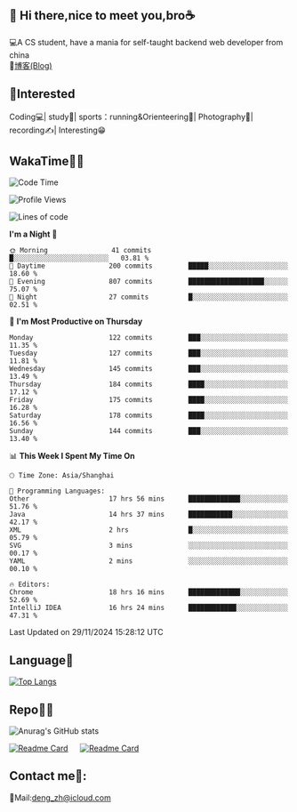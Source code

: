 👋 Hi there,nice to meet you,bro☕
---
💻A CS student, have a mania for self-taught backend web developer from china   
📌[博客(Blog)](https://github.com/HealUP/MyBlog)

 <!-- waka-box start -->
 <!-- waka-box end -->
 
🧲**Interested**
--
Coding💻| study📖| sports：running&Orienteering🏃‍| Photography📸| recording✍️| Interesting😁

WakaTime👨‍💻
---
<!--START_SECTION:waka-->
![Code Time](http://img.shields.io/badge/Code%20Time-2%2C184%20hrs%2023%20mins-blue)

![Profile Views](http://img.shields.io/badge/Profile%20Views-0-blue)

![Lines of code](https://img.shields.io/badge/From%20Hello%20World%20I%27ve%20Written-205.0%20thousand%20lines%20of%20code-blue)

**I'm a Night 🦉** 

```text
🌞 Morning                41 commits          █░░░░░░░░░░░░░░░░░░░░░░░░   03.81 % 
🌆 Daytime                200 commits         █████░░░░░░░░░░░░░░░░░░░░   18.60 % 
🌃 Evening                807 commits         ███████████████████░░░░░░   75.07 % 
🌙 Night                  27 commits          █░░░░░░░░░░░░░░░░░░░░░░░░   02.51 % 
```
📅 **I'm Most Productive on Thursday** 

```text
Monday                   122 commits         ███░░░░░░░░░░░░░░░░░░░░░░   11.35 % 
Tuesday                  127 commits         ███░░░░░░░░░░░░░░░░░░░░░░   11.81 % 
Wednesday                145 commits         ███░░░░░░░░░░░░░░░░░░░░░░   13.49 % 
Thursday                 184 commits         ████░░░░░░░░░░░░░░░░░░░░░   17.12 % 
Friday                   175 commits         ████░░░░░░░░░░░░░░░░░░░░░   16.28 % 
Saturday                 178 commits         ████░░░░░░░░░░░░░░░░░░░░░   16.56 % 
Sunday                   144 commits         ███░░░░░░░░░░░░░░░░░░░░░░   13.40 % 
```


📊 **This Week I Spent My Time On** 

```text
🕑︎ Time Zone: Asia/Shanghai

💬 Programming Languages: 
Other                    17 hrs 56 mins      █████████████░░░░░░░░░░░░   51.76 % 
Java                     14 hrs 37 mins      ███████████░░░░░░░░░░░░░░   42.17 % 
XML                      2 hrs               █░░░░░░░░░░░░░░░░░░░░░░░░   05.79 % 
SVG                      3 mins              ░░░░░░░░░░░░░░░░░░░░░░░░░   00.17 % 
YAML                     2 mins              ░░░░░░░░░░░░░░░░░░░░░░░░░   00.10 % 

🔥 Editors: 
Chrome                   18 hrs 16 mins      █████████████░░░░░░░░░░░░   52.69 % 
IntelliJ IDEA            16 hrs 24 mins      ████████████░░░░░░░░░░░░░   47.31 % 
```


 Last Updated on 29/11/2024 15:28:12 UTC
<!--END_SECTION:waka-->

Language🚀
---
[![Top Langs](https://github-readme-stats.vercel.app/api/top-langs/?username=HealUP&layout=compact&hide_border=true)](https://github.com/HealUP)

Repo🧑‍💻
---
![Anurag's GitHub stats](https://github-readme-stats.vercel.app/api?username=HealUP&count_private=true&show_icons=true&theme=gruvbox&hide_border=true) 

[![Readme Card](https://github-readme-stats.vercel.app/api/pin/?username=HealUP&repo=InternetEy&theme=transparent)](https://github.com/HealUP/InternetEy) &emsp;
[![Readme Card](https://github-readme-stats.vercel.app/api/pin/?username=HealUP&repo=CampusExperience&theme=transparent)](https://github.com/HealUP/CampusExperience)


Contact me📱:
---
📮Mail:deng_zh@icloud.com  
